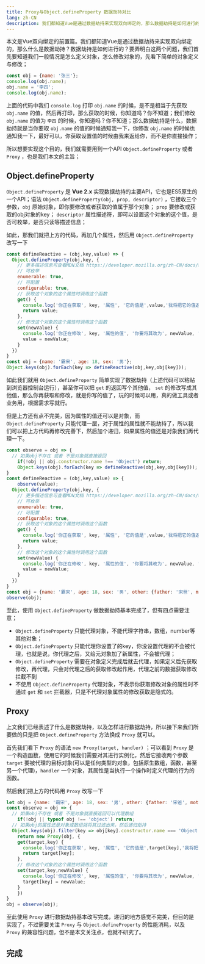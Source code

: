 ```yaml
---
title: Proxy与Object.defineProperty 数据劫持对比
lang: zh-CN
description: 我们都知道Vue是通过数据劫持来实现双向绑定的，那么数据劫持是如何进行的？
---
```


本文是Vue双向绑定的前置篇。我们都知道Vue是通过数据劫持来实现双向绑定的，那么什么是数据劫持？数据劫持是如何进行的？要弄明白这两个问题，我们首先要知道我们一般情况是怎么定义对象，怎么修改对象的，先看下简单的对象定义与修改；

```js
const obj = {name: '张三'};
console.log(obj.name);
obj.name = '李四';
console.log(obj.name);
```

上面的代码中我们 `console.log` 打印 `obj.name` 的时候，是不是相当于先获取 `obj.name` 的值，然后再打印，那么获取的时候，你知道吗？你不知道；我们修改 `obj.name` 的值为 `李四` 的时候，你知道吗？你不知道；那么数据劫持是什么，数据劫持就是当你要取 `obj.name` 的值的时候通知我一下，你修改 `obj.name` 的时候也通知我一下，最好可以，你获取设置值的时候由我来返给你，而不是你直接操作；

所以想要实现这个目的，我们就需要用到一个API `Object.defineProperty` 或者 `Proxy` ，也是我们本文的主旨；

## Object.defineProperty

`Object.defineProperty` 是 **Vue 2.x** 实现数据劫持的主要API，它也是ES5原生的一个API；语法 `Object.defineProperty(obj, prop, descriptor)` ，它接收三个参数，`obj` 原始对象，即你要修改或者获取的值属于那个对象； `prop` 要修改或获取的obj对象的key； `descriptor` 属性描述符，即可以设置这个对象的这个值，是否可枚举，是否只读等描述信息；

如此，那我们就把上方的代码，再加几个属性，然后用 `Object.defineProperty` 改写一下

```js
const defineReactive = (obj,key,value) => {
  Object.defineProperty(obj,key, {
    // 更多描述信息可查看MDN文档 https://developer.mozilla.org/zh-CN/docs/Web/JavaScript/Reference/Global_Objects/Object/defineProperty
    // 可枚举
    enumerable: true,
    // 可配置
    configurable: true,
    // 获取这个对象的这个属性时调用这个函数
    get() {
      console.log('你正在获取', key, '属性', '它的值是',value,'我将把它的值返回给你');
      return value;
    },
    // 修改这个对象的这个属性时调用这个函数
    set(newValue) {
      console.log('你正在修改', key, '属性的值', '你要将其改为', newValue, '我来改');
      value = newValue;
    }
  })
}
const obj = {name: '霸宋', age: 18, sex: '男'};
Object.keys(obj).forEach(key => defineReactive(obj,key,obj[key]));
```

如此我们就用 `Object.defineProperty` 简单实现了数据劫持（上述代码可以粘贴到浏览器控制台运行），甚至你可以把 `get` 的返回写个其他值， `set` 的修改写成其他值，那么你再获取和修改，就是你写的值了，玩的时候可以用，真的做工具或者业务用，根据需求写就行。

但是上方还有点不完美，因为属性的值还可以是对象，而 `Object.defineProperty` 只能代理一层，对于属性的属性就不能劫持了，所以我们可以把上方代码再修改完善下，然后加个递归，如果属性的值还是对象我们再代理一下。

```js
const observe = obj => {
  // 如果obj不存在 或者 不是对象就直接返回
	if(!obj || obj.constructor.name !== 'Object') return;
	Object.keys(obj).forEach(key => defineReactive(obj,key,obj[key]));
}
const defineReactive = (obj,key,value) => {
	observe(value);
  Object.defineProperty(obj,key, {
    // 更多描述信息可查看MDN文档 https://developer.mozilla.org/zh-CN/docs/Web/JavaScript/Reference/Global_Objects/Object/defineProperty
    // 可枚举
    enumerable: true,
    // 可配置
    configurable: true,
    // 获取这个对象的这个属性时调用这个函数
    get() {
      console.log('你正在获取', key, '属性', '它的值是',value,'我将把它的值返回给你');
      return value;
    },
    // 修改这个对象的这个属性时调用这个函数
    set(newValue) {
      console.log('你正在修改', key, '属性的值', '你要将其改为', newValue, '我来改');
      value = newValue;
    }
  })
}
const obj = {name: '霸宋', age: 18, sex: '男', other: {father: '宋爸', mother: '宋妈'}};
observe(obj);
```

至此，使用 `Object.defineProperty` 做数据劫持基本完成了，但有四点需要注意；

- `Object.defineProperty` 只能代理对象，不能代理字符串，数组，number等其他对象；
- `Object.defineProperty` 只能代理你设置了的key，你没设置代理的不会被代理，也就是说，你代理之后，又给元对象加了新属性，不会被代理；
- `Object.defineProperty` 需要在对象定义完成后就去代理，如果定义后先获取修改，再代理，只会对代理之后的获取修改起作用，代理之前的数据获取修改拦截不到
- 不使用 `Object.defineProperty` 代理对象，不表示你获取修改对象的属性时不通过 `get` 和 `set` 拦截器，只是不代理对象属性的修改获取是隐式的。

## Proxy

上文我们已经表述了什么是数据劫持，以及怎样进行数据劫持，所以接下来我们所要做的只是把 `Object.defineProperty` 方法换成 `Proxy` 就可以。

首先我们看下 `Proxy` 的语法 `new Proxy(target, handler)` ；可以看到 `Proxy` 是一个构造函数，使用它的时候我们需要对其进行实例化，然后它接收两个参数 `target` 要被代理的目标对象(可以是任何类型的对象，包括原生数组，函数，甚至另一个代理)，`handler` 一个对象，其属性是当执行一个操作时定义代理的行为的函数。

然后我们把上方的代码用 `Proxy` 改写一下

```js
let obj = {name: '霸宋', age: 18, sex: '男', other: {father: '宋爸', mother: '宋妈'}};
const observe = obj => {
  // 如果obj不存在 或者 不是对象就直接返回可以代理数组
	if(!obj || typeof obj !== 'object') return;
  // 如果obj的属性还是对象或数组就将其过滤出来，然后递归劫持
  Object.keys(obj).filter(key => obj[key].constructor.name === 'Object' || obj[key].constructor.name === 'Array').forEach(key => obj[key] = observe(obj[key]))
	return new Proxy(obj, {
    get(target,key) {
      console.log('你正在获取', key, '属性', '它的值是',target[key],'我将把它的值返回给你');
      return target[key];
    },
    // 修改这个对象的这个属性时调用这个函数
    set(target,key,newValue) {
      console.log('你正在修改', key, '属性的值', '你要将其改为', newValue, '我来改');
      target[key] = newValue;
    }
	})
}
obj = observe(obj);
```

至此使用 `Proxy` 进行数据劫持基本改写完成，递归的地方感觉不完美，但目的是实现了，不过需要关注 `Proxy` 与 `Object.defineProperty` 的性能消耗，以及 `Proxy` 的兼容性问题，但不是本文关注点，也就不研究了。

## 完成

